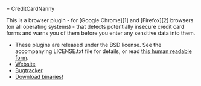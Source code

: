 = CreditCardNanny 

This is a browser plugin - for [Google Chrome][1] and [Firefox][2] browsers (on all operating systems) - that detects potentially insecure credit card forms and warns you of them before you enter any sensitive data into them.

* These plugins are released under the BSD license.  See the accompanying LICENSE.txt file for details, or read [this human readable form](http://creativecommons.org/licenses/BSD/).
* [Website](http://sites.google.com/site/creditcardnanny)
* [Bugtracker](http://github.com/maniksurtani/CreditCardNanny-Plugins/issues)
* [Download binaries!](http://sites.google.com/site/creditcardnanny)


